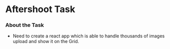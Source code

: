 # Aftershoot Task

### About the Task

-   Need to create a react app which is able to handle thousands of images upload and show it on the Grid.
